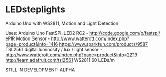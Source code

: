 LEDsteplights
=============

Arduino Uno with WS2811, Motion and Light Detection


Uses:
Arduino Uno
FastSPI_LED2 RC2 - http://code.google.com/p/fastspi/
ePIR Motion Sensor - http://www.watterott.com/index.php?page=product&info=1416 https://www.sparkfun.com/products/9587
TSL2561 digital luminosity / lux / light sensor - http://www.watterott.com/index.php?page=product&info=2219 http://learn.adafruit.com/tsl2561
WS2811 60 LEDs/m


STILL IN DEVELOPMENT! ALPHA
